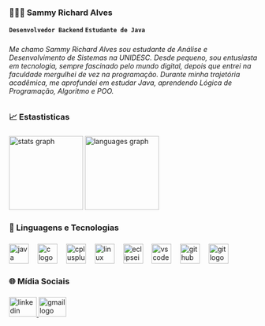 <h3 align="left">👨🏻‍💻​ Sammy Richard Alves</h3>


**`Desenvolvedor Backend`** 
**`Estudante de Java`**

###

<h6 align="left">Me chamo Sammy Richard Alves sou estudante de Análise e Desenvolvimento de Sistemas na UNIDESC. Desde pequeno, sou entusiasta em tecnologia, sempre fascinado pelo mundo digital, depois que entrei na faculdade mergulhei de vez na programação. Durante minha trajetória acadêmica, me aprofundei em estudar Java, aprendendo Lógica de Programação, Algoritmo e POO.</h6>

###

<h3 align="left">📈​ Estastisticas</h3>

###

<div align="left">
  <img src="https://github-readme-stats.vercel.app/api?username=samrich60&hide_title=false&hide_rank=false&show_icons=true&include_all_commits=true&count_private=true&disable_animations=false&theme=dark&locale=en&hide_border=false&order=1" height="150" alt="stats graph"  />
  <img src="https://github-readme-stats.vercel.app/api/top-langs?username=samrich60&locale=en&hide_title=false&layout=compact&card_width=320&langs_count=5&theme=dark&hide_border=false&order=2" height="150" alt="languages graph"  />
</div>

###

<h3 align="left">🤖​ Linguagens e Tecnologias</h3>

###

<div align="left">
  <img src="https://skillicons.dev/icons?i=java" height="40" alt="java logo"  />
  <img width="10" />
  <img src="https://skillicons.dev/icons?i=c" height="40" alt="c logo"  />
  <img width="10" />
  <img src="https://skillicons.dev/icons?i=cpp" height="40" alt="cplusplus logo"  />
  <img width="10" />
  <img src="https://skillicons.dev/icons?i=linux" height="40" alt="linux logo"  />
  <img width="10" />
  <img src="https://skillicons.dev/icons?i=eclipse" height="40" alt="eclipseide logo"  />
  <img width="10" />
  <img src="https://skillicons.dev/icons?i=vscode" height="40" alt="vscode logo"  />
  <img width="10" />
  <img src="https://skillicons.dev/icons?i=github" height="40" alt="github logo"  />
  <img width="10" />
  <img src="https://skillicons.dev/icons?i=git" height="40" alt="git logo"  />
</div>

###

<h3 align="left">🌐 Mídia Sociais</h3>

###

<div align="left">
  <a href="https://www.linkedin.com/in/sammy-richard/" target="_blank">
    <img src="https://raw.githubusercontent.com/maurodesouza/profile-readme-generator/master/src/assets/icons/social/linkedin/default.svg" width="56" height="40" alt="linkedin logo"  />
  </a>
  <a href="simonesammy9@gmail.com" target="_blank">
    <img src="https://raw.githubusercontent.com/maurodesouza/profile-readme-generator/master/src/assets/icons/social/gmail/default.svg" width="56" height="40" alt="gmail logo"  />
  </a>
</div>

###
